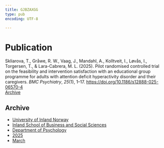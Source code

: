 ```yaml
---
title: GJBZAXGG
type: pub
encoding: UTF-8

---
```

<h1>Publication</h1>
<article id="csl-bib-container-GJBZAXGG" class="csl-bib-container">
  <div class="csl-bib-body"> <div class="csl-entry">Skliarova, T., Gråwe, R. W., Vaag, J., Mandahl, A., Kolltveit, I., Løvås, I., Torgersen, T., &#38; Lara-Cabrera, M. L. (2025). Pilot randomised controlled trial on the feasibility and intervention satisfaction with an educational group programme for adults with attention deficit hyperactivity disorder and their caregivers. <i>BMC Psychiatry</i>, <i>25</i>(1), 1–17. <a href="https://doi.org/10.1186/s12888-025-06570-4">https://doi.org/10.1186/s12888-025-06570-4</a></div> </div>
  <div class="csl-bib-buttons">
    <a href="#taxonomy-article-GJBZAXGG" alt="archive" class="csl-bib-button">Archive</a>
  </div>
  <div id="csl-bib-meta-container-GJBZAXGG"></div>
</article>
<div id="csl-bib-meta-GJBZAXGG" class="csl-bib-meta">
  <article id="taxonomy-article-GJBZAXGG" class="taxonomy-article">
    <h1>Archive</h1>
    <ul>
      <li><a href="{{< params subfolder >}}en/archive/?key=3DCRN523">University of Inland Norway</a></li>
      <li><a href="{{< params subfolder >}}en/archive/?key=DU8Q9LN9">Inland School of Business and Social Sciences</a></li>
      <li><a href="{{< params subfolder >}}en/archive/?key=KTD9NXA8">Department of Psychology</a></li>
      <li><a href="{{< params subfolder >}}en/archive/?key=YSESX7HT">2025</a></li>
      <li><a href="{{< params subfolder >}}en/archive/?key=TW4NW583">March</a></li>
    </ul>
  </article>
</div>

